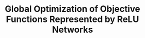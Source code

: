 ---
title:  "Global Optimization of Objective Functions Represented by ReLU Networks"
collection: publications
venue: Journal of Machine Learning
bibtex: 'strong-2021-global.bib'
paperurl: 'https://arxiv.org/abs/2010.03258'
codeurl: 'https://github.com/castrong/NeuralOptimization.jl'
link:
authors: Christopher A. Strong, Haoze Wu, Aleksandar Zeljić, Kyle D. Julian, Guy Katz, Clark Barrett, Mykel J. Kochenderfer
honor:
equal:
---